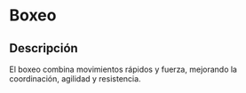 # Boxeo

## Descripción
El boxeo combina movimientos rápidos y fuerza, mejorando la coordinación, agilidad y resistencia.
